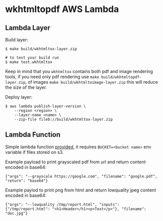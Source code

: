 # wkhtmltopdf AWS Lambda

## Lambda Layer

Build layer:

    $ make build/wkhtmltox-layer.zip

    # to test your build run
    $ make test.wkhtmltox

Keep in mind that you `wkhtmltox` contains both pdf and image rendering
tools, if you need only pdf rendering use `make build/wkhtmltopdf-layer.zip`,
of images `make build/wkhtmltoimage-layer.zip` this will reduce the size
of the layer.

Deploy layer:

    $ aws lambda publish-layer-version \
        --region <region> \
        --layer-name <name> \
        --zip-file fileb://build/wkhtmltox-layer.zip

## Lambda Function

Simple lambda function [provided](./lambda_function.py),
it requires `BUCKET=<bucket name>` env variable if files stored on s3.

Example payload to print grayscaled pdf from url and return content encoded in base64:

    {"args": "--grayscale https://google.com", "filename": "google.pdf", "return": "base64"}

Example paylod to print png from html and return lowquality jpeg content encoded in base64:

    {"args": "--lowquality /tmp/report.html", "inputs": {"/tmp/report.html": "<h1>Header</h1><p>Text</p>"}, "filename": "doc.jpg"}
